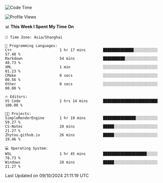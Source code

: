 <!--START_SECTION:waka-->
![Code Time](http://img.shields.io/badge/Code%20Time-2%2C036%20hrs%2052%20mins-blue)

![Profile Views](http://img.shields.io/badge/Profile%20Views-0-blue)

📊 **This Week I Spent My Time On** 

```text
🕑︎ Time Zone: Asia/Shanghai

💬 Programming Languages: 
C++                      1 hr 17 mins        ██████████████░░░░░░░░░░░   57.40 % 
Markdown                 54 mins             ██████████░░░░░░░░░░░░░░░   40.73 % 
XML                      1 min               ░░░░░░░░░░░░░░░░░░░░░░░░░   01.23 % 
CMake                    0 secs              ░░░░░░░░░░░░░░░░░░░░░░░░░   00.56 % 
Other                    0 secs              ░░░░░░░░░░░░░░░░░░░░░░░░░   00.08 % 

🔥 Editors: 
VS Code                  2 hrs 14 mins       █████████████████████████   100.00 % 

🐱‍💻 Projects: 
SimpleRenderEngine       1 hr 19 mins        ███████████████░░░░░░░░░░   59.27 % 
CS-Notes                 28 mins             █████░░░░░░░░░░░░░░░░░░░░   21.27 % 
Zhytou.github.io         26 mins             █████░░░░░░░░░░░░░░░░░░░░   19.46 % 

💻 Operating System: 
WSL                      1 hr 45 mins        ████████████████████░░░░░   78.73 % 
Windows                  28 mins             █████░░░░░░░░░░░░░░░░░░░░   21.27 % 
```


 Last Updated on 09/10/2024 21:11:19 UTC
<!--END_SECTION:waka-->